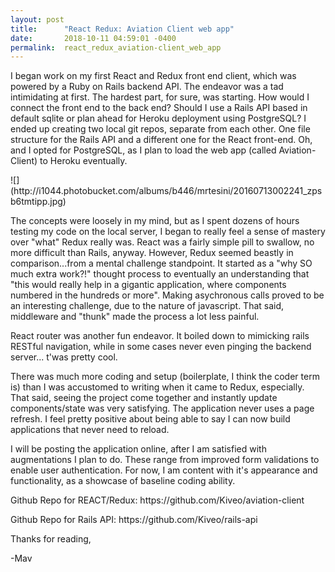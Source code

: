 ```yaml
---
layout: post
title:      "React Redux: Aviation Client web app"
date:       2018-10-11 04:59:01 -0400
permalink:  react_redux_aviation-client_web_app
---
```



<p>I began work on my first React and Redux front end client, which was powered by a Ruby on Rails backend API. The endeavor was a tad intimidating at first. The hardest part, for sure, was starting. How would I connect the front end to the back end? Should I use a Rails API based in default sqlite or plan ahead for Heroku deployment using PostgreSQL? I ended up creating two local git repos, separate from each other. One file structure for the Rails API and a different one for the React front-end. Oh, and I opted for PostgreSQL, as I plan to load the web app (called Aviation-Client) to Heroku eventually.</p>
![](http://i1044.photobucket.com/albums/b446/mrtesini/20160713002241_zpsb6tmtipp.jpg)
<p>The concepts were loosely in my mind, but as I spent dozens of hours testing my code on the local server, I began to really feel a sense of mastery over "what" Redux really was. React was a fairly simple pill to swallow, no more difficult than Rails, anyway. However, Redux seemed beastly in comparison...from a mental challenge standpoint. It started as a "why SO much extra work?!" thought process to eventually an understanding that "this would really help in a gigantic application, where components numbered in the hundreds or more". Making asychronous calls proved to be an interesting challenge, due to the nature of javascript. That said, middleware and "thunk" made the process a lot less painful.</p>

<p>React router was another fun endeavor. It boiled down to mimicking rails RESTful navigation, while in some cases never even pinging the backend server... t'was pretty cool.</p>

<p>There was much more coding and setup (boilerplate, I think the coder term is) than I was accustomed to writing when it came to Redux, especially. That said, seeing the project come together and instantly update components/state was very satisfying. The application never uses a page refresh. I feel pretty positive about being able to say I can now build applications that never need to reload.</p>

<p>I will be posting the application online, after I am satisfied with  augmentations I plan to do. These range from improved form validations to enable user authentication. For now, I am content with it's appearance and functionality, as a showcase of baseline coding ability.</p>

<p>Github Repo for REACT/Redux: https://github.com/Kiveo/aviation-client </p>
<p>Github Repo for Rails API: https://github.com/Kiveo/rails-api </p>
 
<p>Thanks for reading, </p>
<p>  -Mav </p>
